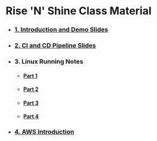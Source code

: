 # **Rise 'N' Shine** Class Material

- ### [**1. Introduction and Demo Slides**](1.DevOps-Demo.pdf)

- ### [**2. CI and CD Pipeline Slides**](2.CI-and-CD-Pipeline.pdf)

- ### **3. Linux Running Notes**

    - #### [**Part 1**](3.Linux_Material_Part_1.pdf)
    - #### [**Part 2**](3.Linux_Material_Part_2.pdf)
    - #### [**Part 3**](3.Linux_Material_Part_3.pdf)
    - #### [**Part 4**](4.Linux_Networking.pdf)

- ### [**4. AWS Introduction**](5.AWS-Introduction.pdf)
